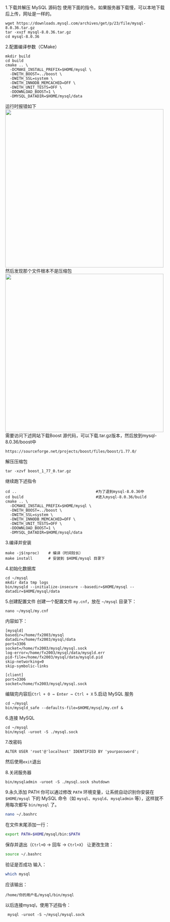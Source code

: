 1.下载并解压 MySQL 源码包
使用下面的指令。如果服务器下载慢，可以本地下载后上传，网址是一样的。
```
wget https://downloads.mysql.com/archives/get/p/23/file/mysql-8.0.36.tar.gz
tar -xvzf mysql-8.0.36.tar.gz
cd mysql-8.0.36
```

2.配置编译参数（CMake）
```
mkdir build
cd build
cmake .. \
  -DCMAKE_INSTALL_PREFIX=$HOME/mysql \
  -DWITH_BOOST=../boost \
  -DWITH_SSL=system \
  -DWITH_INNODB_MEMCACHED=OFF \
  -DWITH_UNIT_TESTS=OFF \
  -DDOWNLOAD_BOOST=1 \
  -DMYSQL_DATADIR=$HOME/mysql/data
```
运行时报错如下
<img src="file-20250514210843849.png" style="width: 500px; height: auto;">
然后发现那个文件根本不是压缩包
<img src="file-20250514211858411.png" style="width: 500px; height: auto;">
需要访问下述网站下载Boost 源代码，可以下载.tar.gz版本，然后放到mysql-8.0.36/boost中
```
https://sourceforge.net/projects/boost/files/boost/1.77.0/
```
解压压缩包
```
tar -xzvf boost_1_77_0.tar.gz
```
继续跑下述指令
```
cd ..                                   #为了退到mysql-8.0.36中
cd build                                #进入mysql-8.0.36/build
cmake .. \
  -DCMAKE_INSTALL_PREFIX=$HOME/mysql \
  -DWITH_BOOST=../boost \
  -DWITH_SSL=system \
  -DWITH_INNODB_MEMCACHED=OFF \
  -DWITH_UNIT_TESTS=OFF \
  -DDOWNLOAD_BOOST=1 \
  -DMYSQL_DATADIR=$HOME/mysql/data
```

3.编译并安装
```
make -j$(nproc)    # 编译（时间较长）
make install       # 安装到 $HOME/mysql 目录下
```

4.初始化数据库
```
cd ~/mysql
mkdir data tmp logs
bin/mysqld --initialize-insecure --basedir=$HOME/mysql --datadir=$HOME/mysql/data
```

5.创建配置文件
创建一个配置文件 `my.cnf`，放在 `~/mysql` 目录下：
```
nano ~/mysql/my.cnf
```
内容如下：
```
[mysqld]
basedir=/home/fx2003/mysql
datadir=/home/fx2003/mysql/data
port=3306
socket=/home/fx2003/mysql/mysql.sock
log-error=/home/fx2003/mysql/data/mysqld.err
pid-file=/home/fx2003/mysql/data/mysqld.pid
skip-networking=0
skip-symbolic-links

[client]
port=3306
socket=/home/fx2003/mysql/mysql.sock
```
编辑完内容后`Ctrl + O → Enter → Ctrl + X`
5.启动 MySQL 服务
```
cd ~/mysql
bin/mysqld_safe --defaults-file=$HOME/mysql/my.cnf &
```

6.连接 MySQL
```
cd ~/mysql
bin/mysql -uroot -S ./mysql.sock
```

7.改密码
```
ALTER USER 'root'@'localhost' IDENTIFIED BY 'yourpassword';
```
然后使用`exit`退出

8.关闭服务器
```
bin/mysqladmin -uroot -S ./mysql.sock shutdown
```

9.永久添加 PATH
你可以通过修改 `PATH` 环境变量，让系统自动识别你安装在 `$HOME/mysql` 下的 MySQL 命令（如 `mysql`、`mysqld`、`mysqladmin` 等），这样就不用每次都写 `bin/mysql` 了。
```bash
nano ~/.bashrc
```
在文件末尾添加一行：
```bash
export PATH=$HOME/mysql/bin:$PATH
```
保存并退出（`Ctrl+O` → 回车 → `Ctrl+X`） 
让更改生效：
```bash
source ~/.bashrc
```
验证是否成功
输入：
```bash
which mysql
```
应该输出：
```
/home/你的用户名/mysql/bin/mysql
```
以后连接mysql，使用下述指令：
```
 mysql -uroot -S ~/mysql/mysql.sock
```
